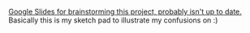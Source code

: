 [Google Slides for brainstorming this project, probably isn't up to date.](https://docs.google.com/presentation/d/1E9zr5Q8-lw9-S9Xbquw9i7hVQPRZ7FNgBtaVWxkGXkM/edit?usp=sharing) Basically this is my sketch pad to illustrate my confusions on :\)
